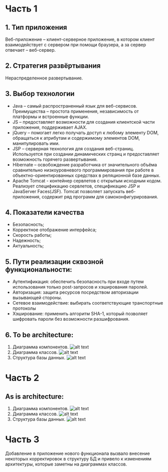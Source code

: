 # Часть 1
## 1.	Тип приложения
Веб-приложение – клиент-серверное приложение, в котором клиент взаимодействует с сервером при помощи браузера, а за сервер отвечает – веб-сервер.
## 2.	Стратегия развёртывания 
Нераспределенное развертывание.
## 3. Выбор технологии
  - Java – самый распространенный язык для веб-сервисов. Преимущества – простота применения, независимость от платформы и встроенные функции.
  - JS – предоставляет возможности для создания клиентской части приложения, поддерживает AJAX.
  - jQuery – помогает легко получать доступ к любому элементу DOM, обращаться к атрибутам и содержимому элементов DOM, манипулировать ими. 
  - JSP – серверная технология для создания веб-страниц. Используется при создании динамических странц и предоставляет возможность горячего развертывания.
  - Hibernate – освобождение разработчика от значительного объёма сравнительно низкоуровневого программирования при работе в объектно-ориентированных средствах в реляционной базе данных.
  - Apache Tomcat - контейнер сервлетов с открытым исходным кодом. Реализует спецификацию сервлетов, спецификацию JSP и JavaServer Faces(JSF). Tomcat позволяет запускать веб-приложения, содержит ряд программ для самоконфигурирования.
## 4. Показатели качества
  - Безопасность;
  - Корректное отображение интерфейса;
  - Скорость работы;
  - Надежность;
  - Актуальность;
## 5.  Пути реализации сквозной функциональности: 
  - Аутентификация: обеспечить безопасность при входе путем использования только post-запросов и хэширования паролей.
  - Авторизация: защита ресурсов посредством авторизации вызывающей стороны.
  - Сетевое взаимодействие: выбирать соответствующие транспортные протоколы
  - Хэширование: применить алгоритм SHA-1, который позволяет шифровать пароли без возможности разшифрования.
 ## 6. To be architecture:
 1. Диаграмма компонентов.
![alt text](../resource/Component-Deployment.png)
 2. Диаграмма классов.
![alt text](../resource/CD1.jpg)
 3. Структура базы данных.
![alt text](../resource/DB1.jpg)

 # Часть 2
 ## As is architecture:
  1. Диаграмма компонентов.
![alt text](../resource/Component-Deployment.png)
 2. Диаграмма классов.
![alt text](../resource/CD2.jpg)
 3. Структура базы данных.
![alt text](../resource/DB2.jpg)
 # Часть 3
   Добавление в приложение нового функционала вызвало внесение некоторых корректировок в структуру БД и привело к изменениям архитектуры, которые заметны на диаграммах классов.   
